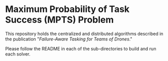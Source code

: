 # Maximum Probability of Task Success (MPTS) Problem 
This repository holds the centralized and distributed algorithms described in the publication "*Failure-Aware Tasking for Teams of Drones*."

Please follow the README in each of the sub-directories to build and run each solver.